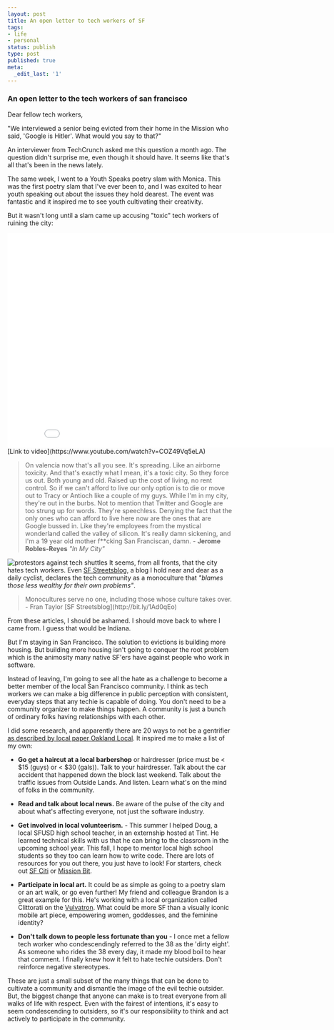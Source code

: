 ```yaml
---
layout: post
title: An open letter to tech workers of SF
tags:
- life
- personal
status: publish
type: post
published: true
meta:
  _edit_last: '1'
---
```

### An open letter to the tech workers of san francisco

Dear fellow tech workers,

"We interviewed a senior being evicted from their home in the Mission who said, 'Google is Hitler'. What would you say to that?" 

An interviewer from TechCrunch asked me this question a month ago. The question didn't surprise me, even though it should have. It seems like that's all that's been in the news lately.

The same week, I went to a Youth Speaks poetry slam with Monica. This was the first poetry slam that I've ever been to, and I was excited to hear youth speaking out about the issues they hold dearest. The event was fantastic and it inspired me to see youth cultivating their creativity.

But it wasn't long until a slam came up accusing "toxic" tech workers of ruining the city:

<iframe width="853" height="480" src="//www.youtube.com/embed/COZ49Vq5eLA?start=103" frameborder="0" allowfullscreen></iframe> [Link to video](https://www.youtube.com/watch?v=COZ49Vq5eLA)

<blockquote>On valencia now that's all you see. It's spreading. Like an airborne toxicity. And that's exactly what I mean, it's a toxic city. So they force us out. Both young and old. Raised up the cost of living, no rent control. So if we can't afford to live our only option is to die or move out to Tracy or Antioch like a couple of my guys. While I'm in my city, they're out in the burbs. Not to mention that Twitter and Google are too strung up for words. They're speechless. Denying the fact that the only ones who can afford to live here now are the ones that are Google bussed in. Like they're employees from the mystical wonderland called the valley of silicon. It's really damn sickening, and I'm a 19 year old mother f**cking San Franciscan, damn. - <b>Jerome Robles-Reyes</b> <i>"In My City"</i></blockquote>

![protestors against tech shuttles](https://s3.amazonaws.com/uploads.hipchat.com/38181/267094/KPAEHUh5pkVVf5P/Bt9z8t3CcAAkkF1.jpg)
It seems, from all fronts, that the city hates tech workers. Even [SF Streetsblog](http://bit.ly/1Ad0qEo), a blog I hold near and dear as a daily cyclist, declares the tech community as a monoculture that <i>"blames those less wealthy for their own problems"</i>.

<blockquote>Monocultures serve no one, including those whose culture takes over. - Fran Taylor [SF Streetsblog](http://bit.ly/1Ad0qEo)</blockquote>

From these articles, I should be ashamed. I should move back to where I came from. I guess that would be Indiana.

But I'm staying in San Francisco. The solution to evictions is building more housing. But building more housing isn't going to conquer the root problem which is the animosity many native SF'ers have against people who work in software.

Instead of leaving, I'm going to see all the hate as a challenge to become a better member of the local San Francisco community. I think as tech workers we can make a big difference in public perception with consistent, everyday steps that any techie is capable of doing. You don't need to be a community organizer to make things happen. A community is just a bunch of ordinary folks having relationships with each other.

I did some research, and apparently there are 20 ways to not be a gentrifier [as described by local paper Oakland Local](http://bit.ly/1hUpYfV). It inspired me to make a list of my own:

* __Go get a haircut at a local barbershop__ or hairdresser (price must be < $15 (guys) or < $30 (gals)). Talk to your hairdresser. Talk about the car accident that happened down the block last weekend. Talk about the traffic issues from Outside Lands. And listen. Learn what's on the mind of folks in the community.

* __Read and talk about local news.__ Be aware of the pulse of the city and about what's affecting everyone, not just the software industry.

* __Get involved in local volunteerism.__ - This summer I helped Doug, a local SFUSD high school teacher, in an externship hosted at Tint. He learned technical skills with us that he can bring to the classroom in the upcoming school year. This fall, I hope to mentor local high school students so they too can learn how to write code. There are lots of resources for you out there, you just have to look! For starters, check out [SF Citi](http://www.sfciti.com/) or [Mission Bit](http://www.missionbit.com/).

* __Participate in local art.__ It could be as simple as going to a poetry slam or an art walk, or go even further! My friend and colleague Brandon is a great example for this. He's working with a local organization called Clittorati on the [Vulvatron](http://www.thevulvatron.com/). What could be more SF than a visually iconic mobile art piece, empowering women, goddesses, and the feminine identity? 

* __Don't talk down to people less fortunate than you__ - I once met a fellow tech worker who condescendingly referred to the 38 as the 'dirty eight'. As someone who rides the 38 every day, it made my blood boil to hear that comment. I finally knew how it felt to hate techie outsiders. Don't reinforce negative stereotypes.

These are just a small subset of the many things that can be done to cultivate a community and dismantle the image of the evil techie outsider. But, the biggest change that anyone can make is to treat everyone from all walks of life with respect. Even with the fairest of intentions, it's easy to seem condescending to outsiders, so it's our responsibility to think and act actively to participate in the community.
